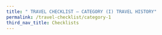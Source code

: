 ```yaml
---
title: " TRAVEL CHECKLIST – CATEGORY (I) TRAVEL HISTORY"
permalink: /travel-checklist/category-1
third_nav_title: Checklists
---
```

